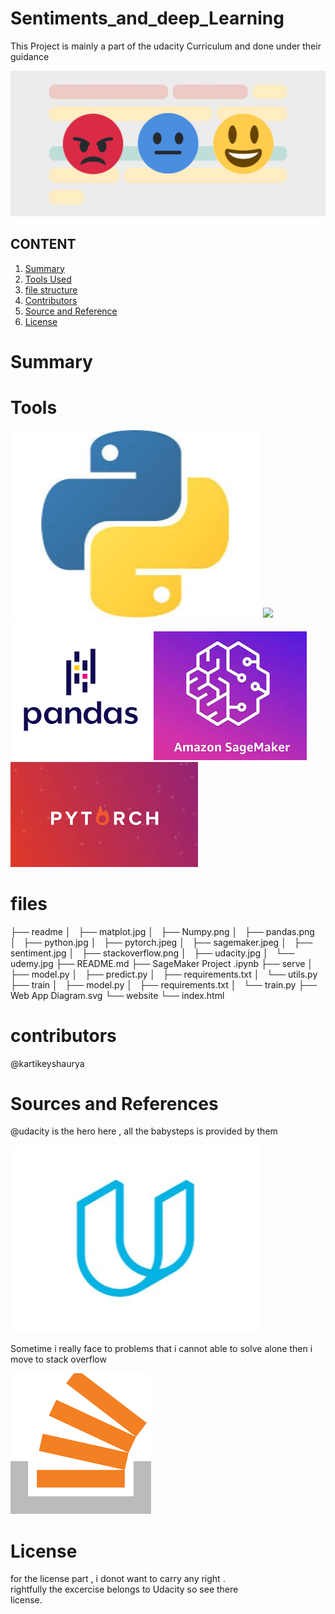 # Sentiments_and_deep_Learning
This Project is mainly a part of the udacity Curriculum and done under their guidance 


![Github Logo](readme/sentiment.jpg )

    
## CONTENT 
1. [Summary](#summary)
2. [Tools Used](#Tools)
3. [file structure](#files)  
4. [Contributors](#contrib)
5. [Source and Reference](#Sources)
6. [License](license )

# Summary

# Tools
![](readme/python.jpg)
![](readme/numpy.jpg)
![](readme/pandas.png)
![](readme/sagemaker.jpeg)
![](readme/pytorch.jpeg)

# files 
├── readme
│   ├── matplot.jpg
│   ├── Numpy.png
│   ├── pandas.png
│   ├── python.jpg
│   ├── pytorch.jpeg
│   ├── sagemaker.jpeg
│   ├── sentiment.jpg
│   ├── stackoverflow.png
│   ├── udacity.jpg
│   └── udemy.jpg
├── README.md
├── SageMaker Project .ipynb
├── serve
│   ├── model.py
│   ├── predict.py
│   ├── requirements.txt
│   └── utils.py
├── train
│   ├── model.py
│   ├── requirements.txt
│   └── train.py
├── Web App Diagram.svg
└── website
    └── index.html




# contributors
@kartikeyshaurya

# Sources and References
@udacity is the hero here , all the babysteps is provided by them 
<br>

![](readme/udacity.jpg)
<br>

Sometime  i really face to problems that i cannot able to solve alone then i move to stack overflow

![](readme/stackoverflow.png)

# License
for the license part , i donot want to carry any right .<br>
rightfully the excercise belongs to Udacity so see there <br>
license.